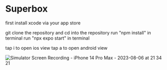 # Superbox

first install xcode via your app store

git clone the repository and cd into the repository
run "npm install" in terminal
run "npx expo start" in terminal

tap i to open ios view
tap a to open android view


![Simulator Screen Recording - iPhone 14 Pro Max - 2023-08-06 at 21 34 21](https://github.com/Dexter-s-Laboratory/Superbox/assets/104655832/61dbf020-a35c-40f5-bedc-4fef3d41cde6)

